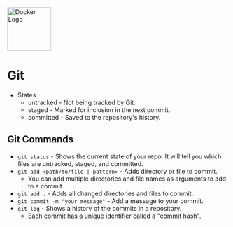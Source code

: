 <image alt="Docker Logo" height="100px" src="./images/git.png" width="100px" />

# Git

* States
    * untracked - Not being tracked by Git.
    * staged - Marked for inclusion in the next commit.
    * committed - Saved to the repository's history.

## Git Commands

* `git status` - Shows the current state of your repo. It will tell you which files are untracked, staged, and committed.
* `git add <path/to/file | pattern>` - Adds directory or file to commit.
    * You can add multiple directories and file names as arguments to add to a commit.
* `git add .` - Adds all changed directories and files to commit.
* `git commit -m "your message"` - Add a message to your commit.
* `git log` - Shows a history of the commits in a repository.
    * Each commit has a unique identifier called a "commit hash".
